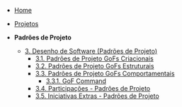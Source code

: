 <!-- docs/_sidebar.md -->

- [Home](README.md)
- [Projetos](Projeto/Projeto.md)

- **Padrões de Projeto**
  - [3. Desenho de Software (Padrões de Projeto)](PadroesDeProjeto/3.PadroesDeProjeto.md)
    - [3.1. Padrões de Projeto GoFs Criacionais](PadroesDeProjeto/Criacionais/3.1.GoFsCriacionais.md)
    - [3.2. Padrões de Projeto GoFs Estruturais](PadroesDeProjeto/Estruturais/3.2.GoFsEstruturais.md)
    - [3.3. Padrões de Projeto GoFs Comportamentais](PadroesDeProjeto/Comportamentais/3.3.GoFsComportamentais.md)
      - [3.3.1. GoF Command](PadroesDeProjeto/Comportamentais/3.3.1.Command.md)
    - [3.4. Participações - Padrões de Projeto](PadroesDeProjeto/3.4.ParticipacoesPadroes.md)
    - [3.5. Iniciativas Extras - Padrões de Projeto](PadroesDeProjeto/3.5.IniciativasExtras.md)
      
